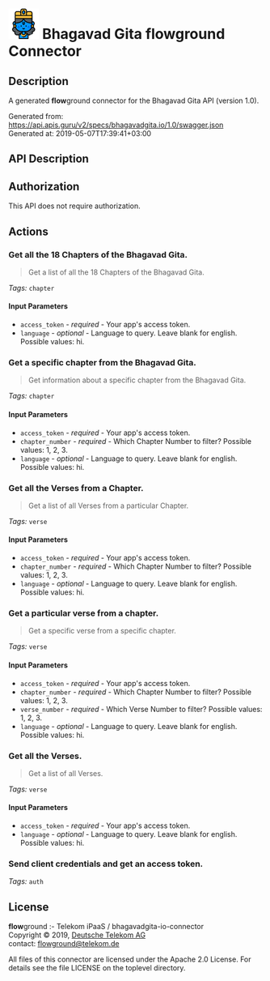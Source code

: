 # ![LOGO](logo.png) Bhagavad Gita **flow**ground Connector

## Description

A generated **flow**ground connector for the Bhagavad Gita API (version 1.0).

Generated from: https://api.apis.guru/v2/specs/bhagavadgita.io/1.0/swagger.json<br/>
Generated at: 2019-05-07T17:39:41+03:00

## API Description



## Authorization

This API does not require authorization.

## Actions

### Get all the 18 Chapters of the Bhagavad Gita.

> Get a list of all the 18 Chapters of the Bhagavad Gita.

*Tags:* `chapter`

#### Input Parameters
* `access_token` - _required_ - Your app's access token.
* `language` - _optional_ - Language to query. Leave blank for english.
    Possible values: hi.

### Get a specific chapter from the Bhagavad Gita.

> Get information about a specific chapter from the Bhagavad Gita.

*Tags:* `chapter`

#### Input Parameters
* `access_token` - _required_ - Your app's access token.
* `chapter_number` - _required_ - Which Chapter Number to filter?
    Possible values: 1, 2, 3.
* `language` - _optional_ - Language to query. Leave blank for english.
    Possible values: hi.

### Get all the Verses from a Chapter.

> Get a list of all Verses from a particular Chapter.

*Tags:* `verse`

#### Input Parameters
* `access_token` - _required_ - Your app's access token.
* `chapter_number` - _required_ - Which Chapter Number to filter?
    Possible values: 1, 2, 3.
* `language` - _optional_ - Language to query. Leave blank for english.
    Possible values: hi.

### Get a particular verse from a chapter.

> Get a specific verse from a specific chapter.

*Tags:* `verse`

#### Input Parameters
* `access_token` - _required_ - Your app's access token.
* `chapter_number` - _required_ - Which Chapter Number to filter?
    Possible values: 1, 2, 3.
* `verse_number` - _required_ - Which Verse Number to filter?
    Possible values: 1, 2, 3.
* `language` - _optional_ - Language to query. Leave blank for english.
    Possible values: hi.

### Get all the Verses.

> Get a list of all Verses.

*Tags:* `verse`

#### Input Parameters
* `access_token` - _required_ - Your app's access token.
* `language` - _optional_ - Language to query. Leave blank for english.
    Possible values: hi.

### Send client credentials and get an access token.

*Tags:* `auth`

## License

**flow**ground :- Telekom iPaaS / bhagavadgita-io-connector<br/>
Copyright © 2019, [Deutsche Telekom AG](https://www.telekom.de)<br/>
contact: flowground@telekom.de

All files of this connector are licensed under the Apache 2.0 License. For details
see the file LICENSE on the toplevel directory.
